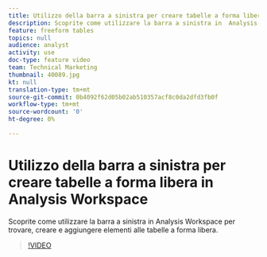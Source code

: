 ```yaml
---
title: Utilizzo della barra a sinistra per creare tabelle a forma libera in  Analysis Workspace
description: Scoprite come utilizzare la barra a sinistra in  Analysis Workspace per trovare, creare e aggiungere elementi alle tabelle a forma libera.
feature: freeform tables
topics: null
audience: analyst
activity: use
doc-type: feature video
team: Technical Marketing
thumbnail: 40089.jpg
kt: null
translation-type: tm+mt
source-git-commit: 0b4092f62d05b02ab510357acf8c0da2dfd3fb0f
workflow-type: tm+mt
source-wordcount: '0'
ht-degree: 0%

---
```



# Utilizzo della barra a sinistra per creare tabelle a forma libera in  Analysis Workspace

Scoprite come utilizzare la barra a sinistra in  Analysis Workspace per trovare, creare e aggiungere elementi alle tabelle a forma libera.

>[!VIDEO](https://video.tv.adobe.com/v/40089/?quality=12&learn=on)
